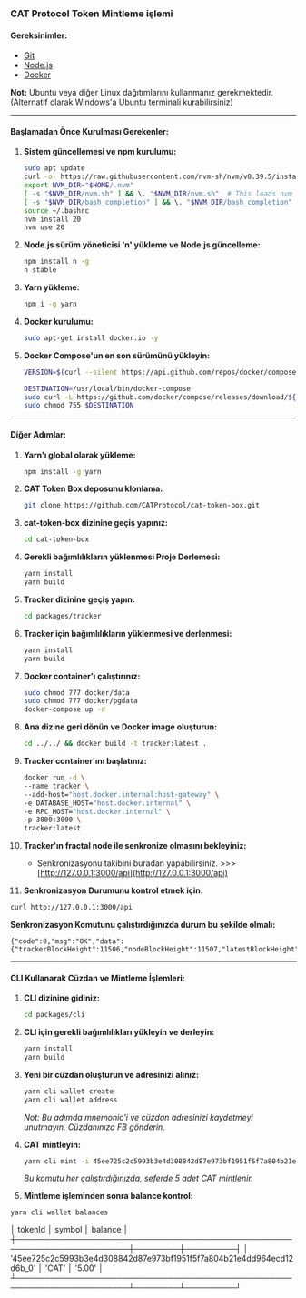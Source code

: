### CAT Protocol Token Mintleme işlemi

#### Gereksinimler:
- [Git](https://git-scm.com/downloads)
- [Node.js](https://nodejs.org/en/download)
- [Docker](https://docker.com/products/docker-desktop)

**Not:** Ubuntu veya diğer Linux dağıtımlarını kullanmanız gerekmektedir. (Alternatif olarak Windows'a Ubuntu terminali kurabilirsiniz)

---

#### Başlamadan Önce Kurulması Gerekenler:

1. **Sistem güncellemesi ve npm kurulumu:**
   ```bash
   sudo apt update
   curl -o- https://raw.githubusercontent.com/nvm-sh/nvm/v0.39.5/install.sh | bash
   export NVM_DIR="$HOME/.nvm"
   [ -s "$NVM_DIR/nvm.sh" ] && \. "$NVM_DIR/nvm.sh"  # This loads nvm
   [ -s "$NVM_DIR/bash_completion" ] && \. "$NVM_DIR/bash_completion"  # This loads nvm bash_completion
   source ~/.bashrc
   nvm install 20
   nvm use 20
   ```

2. **Node.js sürüm yöneticisi 'n' yükleme ve Node.js güncelleme:**
   ```bash
   npm install n -g
   n stable
   ```

3. **Yarn yükleme:**
   ```bash
   npm i -g yarn
   ```

4. **Docker kurulumu:**
   ```bash
   sudo apt-get install docker.io -y
   ```

5. **Docker Compose'un en son sürümünü yükleyin:**
   ```bash
   VERSION=$(curl --silent https://api.github.com/repos/docker/compose/releases/latest | grep -Po '"tag_name": "\K.*\d')

   DESTINATION=/usr/local/bin/docker-compose
   sudo curl -L https://github.com/docker/compose/releases/download/${VERSION}/docker-compose-$(uname -s)-$(uname -m) -o $DESTINATION
   sudo chmod 755 $DESTINATION
   ```

---

#### Diğer Adımlar:

1. **Yarn'ı global olarak yükleme:**
   ```bash
   npm install -g yarn
   ```

2. **CAT Token Box deposunu klonlama:**
   ```bash
   git clone https://github.com/CATProtocol/cat-token-box.git
   ```

3. **cat-token-box dizinine geçiş yapınız:**
   ```bash
   cd cat-token-box
   ```

4. **Gerekli bağımlılıkların yüklenmesi Proje Derlemesi:**
   ```bash
   yarn install
   yarn build
   ```

5. **Tracker dizinine geçiş yapın:**
   ```bash
   cd packages/tracker
   ```

6. **Tracker için bağımlılıkların yüklenmesi ve derlenmesi:**
   ```bash
   yarn install
   yarn build
   ```

7. **Docker container'ı çalıştırınız:**
   ```bash
   sudo chmod 777 docker/data
   sudo chmod 777 docker/pgdata
   docker-compose up -d
   ```

8. **Ana dizine geri dönün ve Docker image oluşturun:**
   ```bash
   cd ../../ && docker build -t tracker:latest .
   ```

9. **Tracker container'ını başlatınız:**
   ```bash
   docker run -d \
   --name tracker \
   --add-host="host.docker.internal:host-gateway" \
   -e DATABASE_HOST="host.docker.internal" \
   -e RPC_HOST="host.docker.internal" \
   -p 3000:3000 \
   tracker:latest
   ```

10. **Tracker'ın fractal node ile senkronize olmasını bekleyiniz:**
    - Senkronizasyonu takibini buradan yapabilirsiniz. >>> [http://127.0.0.1:3000/api](http://127.0.0.1:3000/api)
11. **Senkronizasyon Durumunu kontrol etmek için:**
   ```bash
   curl http://127.0.0.1:3000/api
```
**Senkronizasyon Komutunu çalıştırdığınızda durum bu şekilde olmalı:**
```
{"code":0,"msg":"OK","data":{"trackerBlockHeight":11506,"nodeBlockHeight":11507,"latestBlockHeight":11507}}
```   

---

#### CLI Kullanarak Cüzdan ve Mintleme İşlemleri:

1. **CLI dizinine gidiniz:**
   ```bash
   cd packages/cli
   ```

2. **CLI için gerekli bağımlılıkları yükleyin ve derleyin:**
   ```bash
   yarn install
   yarn build
   ```

3. **Yeni bir cüzdan oluşturun ve adresinizi alınız:**
   ```bash
   yarn cli wallet create
   yarn cli wallet address
   ```
   *Not: Bu adımda mnemonic'i ve cüzdan adresinizi kaydetmeyi unutmayın. Cüzdanınıza FB gönderin.*

4. **CAT mintleyin:**
   ```bash
   yarn cli mint -i 45ee725c2c5993b3e4d308842d87e973bf1951f5f7a804b21e4dd964ecd12d6b_0 5 --fee-rate 3000
   ```

   *Bu komutu her çalıştırdığınızda, seferde 5 adet CAT mintlenir.*

5. **Mintleme işleminden sonra balance kontrol:**

```
yarn cli wallet balances

```
│ tokenId                                                              │ symbol │ balance │
┼──────────────────────────────────────────────────────────────────────┼────────┼─────────┤
│ '45ee725c2c5993b3e4d308842d87e973bf1951f5f7a804b21e4dd964ecd12d6b_0' │ 'CAT'  │ '5.00'  │
┴──────────────────────────────────────────────────────────────────────┴────────┴─────────┘
